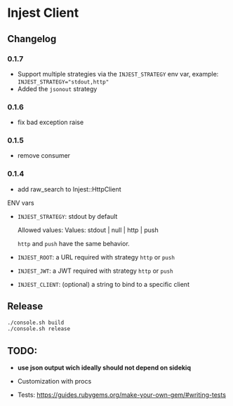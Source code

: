 # Injest Client

## Changelog

### 0.1.7

- Support multiple strategies via the `INJEST_STRATEGY` env var, example: `INJEST_STRATEGY="stdout,http"`
- Added the `jsonout` strategy

### 0.1.6

- fix bad exception raise

### 0.1.5

- remove consumer

### 0.1.4

- add raw_search to Injest::HttpClient

ENV vars

- `INJEST_STRATEGY`: stdout by default
  
  Allowed values: Values: stdout | null | http | push
  
  `http` and `push` have the same behavior.

- `INJEST_ROOT`: a URL required with strategy `http` or `push`
- `INJEST_JWT`: a JWT required with strategy `http` or `push`
- `INJEST_CLIENT`: (optional) a string to bind to a specific client

## Release

```bash
./console.sh build
./console.sh release
```

## TODO:

- **use json output wich ideally should not depend on sidekiq**

- Customization with procs
- Tests: https://guides.rubygems.org/make-your-own-gem/#writing-tests